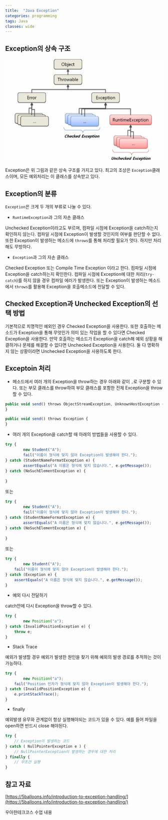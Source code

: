 ```yaml
---
title:  "Java Exception"
categories: programming
tags: Java
classes: wide
---
```


## Exception의 상속 구조

![exception-hierarchy](/assets/images/exception-hierarchy.png)

Exception은 위 그림과 같은 상속 구조를 가지고 있다. 최고의 조상은 `Exception`클래스이며, 모든 예외처리는 이 클래스를 상속받고 있다.

## Exception의 분류

`Exception`은 크게 두 개의 부류로 나눌 수 있다. 

- `RuntimeException`과 그의 자손 클래스

Unchecked Exception이라고도 부르며, 컴파일 시점에 Exception을 catch하는지 확인하지 않는다. 컴파일 시점에 Exception이 발생할 것인지의 여부를 판단할 수 없다. 또한 Exception이 발생하는 메소드에 `throws`를 통해 처리할 필요가 엇다. 하지만 처리해도 무방하다.

- `Exception`과 그의 자손 클래스

Checked Exception 또는 Compile Time Exception 이라고 한다. 컴파일 시점에 Exception을 catch하는지 확인한다. 컴파일 시점에 Exception에 대한 처리(`try-catch`)를 하지 않을 경우 컴파일 에러가 발생한다. 또는 Exception이 발생하는 메소드에서 `throws`를 활용해 Exception을 호출메소드에 전달할 수 있다.

## Checked Exception과 Unchecked Exception의 선택 방법

기본적으로 치명적인 예외인 경우 Checked Exception을 사용한다. 또한 호출하는 메소드가 Exception을 통해 무엇인가 의미 있는 작업을 할 수 있다면 Checked Exception을 사용한다. 만약 호출하는 메소드가 Exception을 catch해 예외 상황을 해결하거나 문제를 해결할 수 없다면 Unchecked Exception을 사용한다. 둘 다 명확하지 않는 상황이라면 Unchecked Exception을 사용하도록 한다.

## Exceptoin 처리

- 메소드에서 여러 개의 Exception을 throw하는 경우 아래와 같이 `,`로 구분할 수 있다. 또는 부모 클래스를 throw하여 부모 클래스를 포함한 전체 Exception을 throw할 수 있다.

```jsx
public void send() throws ObjectStreamException, UnknownHostException {
}
```

```jsx
public void send() throws Exception {
}
```

- 여러 개의 Exception을 catch할 때 아래의 방법들을 사용할 수 있다.

```jsx
try {
		new Student("A");
		fail("이름이 형식에 맞지 않아 Exception이 발생해야 한다.");
} catch (StudentNameFormatException e) {
		assertEquals("A 이름은 형식에 맞지 않습니다.", e.getMessage());
} catch (NoSuchElementException e) {

}
```

또는

```jsx
try {
		new Student("A");
		fail("이름이 형식에 맞지 않아 Exception이 발생해야 한다.");
} catch (StudentNameFormatException e) {
		assertEquals("A 이름은 형식에 맞지 않습니다.", e.getMessage());
} catch (NoSuchElementException e) {

}
```

또는

```jsx
try {
		new Student("A");
    fail("이름이 형식에 맞지 않아 Exception이 발생해야 한다.");
} catch (Exception e) {
    assertEquals("A 이름은 형식에 맞지 않습니다.", e.getMessage());
}
```

- 예외 다시 전달하기

catch안에 다시 Exception을 throw할 수 있다.

```jsx
try {
		new Position("a");
} catch (InvalidPositionException e) {
    throw e;
}
```

- Stack Trace

예외가 발생할 경우 예외가 발생한 원인을 찾기 위해 예외의 발생 경로를 추적하는 것이 가능하다.

```jsx
try {
		new Position("a");
    fail("Position 인자가 형식에 맞지 않아 Exception이 발생해야 한다.");
} catch (InvalidPositionException e) {
    e.printStackTrace();
}
```

- finally

예외발생 유무와 관계없이 항상 실행해야되는 코드가 있을 수 있다. 예를 들어 파일을 open하면 반드시 close 해야된다.

```jsx
try {
    // Exception이 발생하는 코드
} catch ( NullPointerException e ) {
    // NullPointerException이 발생하는 경우에 대한 처리
} finally {
    // 무조건 실행
}
```

## 참고 자료

[https://5balloons.info/introduction-to-exception-handling/](https://5balloons.info/introduction-to-exception-handling/)

우아한테크코스 수업 내용